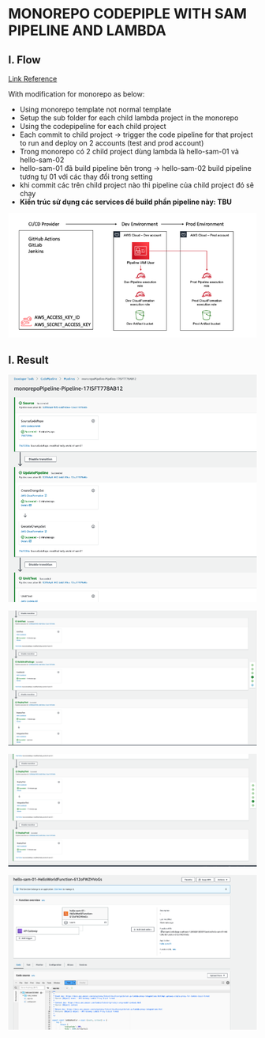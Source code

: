 # MONOREPO CODEPIPLE WITH SAM PIPELINE AND LAMBDA


## I. Flow
[Link Reference](https://aws.amazon.com/blogs/compute/introducing-aws-sam-pipelines-automatically-generate-deployment-pipelines-for-serverless-applications/)

With modification for monorepo as below:
- Using monorepo template not normal template
- Setup the sub folder for each child lambda project in the monorepo
- Using the codepipeline for each child project
- Each commit to child project -> trigger the code pipeline for that project to run and deploy on 2 accounts (test and prod account)
- Trong monorepo có 2 child project dùng lambda là hello-sam-01 và hello-sam-02
- hello-sam-01 đã build pipeline bên trong -> hello-sam-02 build pipeline tương tự 01 với các thay đổi trong setting 
- khi commit các trên child project nào thì pipeline của child project đó sẽ chạy
- **Kiến trúc sử dụng các services để build phần pipeline này: TBU**

![The flow](images/Flow.png)

## I. Result

![Alt Text](images/result1.png)

![Alt Text](images/result2.png)

![Alt Text](images/result4.png)

![Alt Text](images/result3.png)
